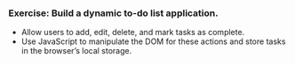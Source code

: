 ### Exercise: Build a dynamic to-do list application.
 - Allow users to add, edit, delete, and mark tasks as complete.
 - Use JavaScript to manipulate the DOM for these actions and store tasks in the browser’s local storage.